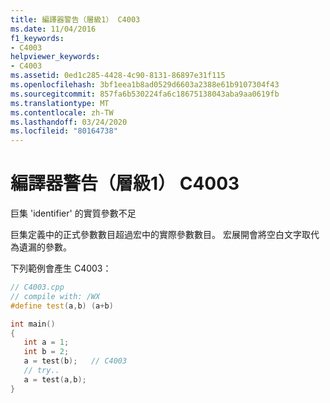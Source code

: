 ```yaml
---
title: 編譯器警告（層級1） C4003
ms.date: 11/04/2016
f1_keywords:
- C4003
helpviewer_keywords:
- C4003
ms.assetid: 0ed1c285-4428-4c90-8131-86897e31f115
ms.openlocfilehash: 3bf1eea1b8ad0529d6603a2388e61b9107304f43
ms.sourcegitcommit: 857fa6b530224fa6c18675138043aba9aa0619fb
ms.translationtype: MT
ms.contentlocale: zh-TW
ms.lasthandoff: 03/24/2020
ms.locfileid: "80164738"
---
```

# <a name="compiler-warning-level-1-c4003"></a>編譯器警告（層級1） C4003

巨集 'identifier' 的實質參數不足

巨集定義中的正式參數數目超過宏中的實際參數數目。 宏展開會將空白文字取代為遺漏的參數。

下列範例會產生 C4003：

```cpp
// C4003.cpp
// compile with: /WX
#define test(a,b) (a+b)

int main()
{
   int a = 1;
   int b = 2;
   a = test(b);   // C4003
   // try..
   a = test(a,b);
}
```
